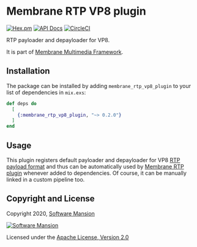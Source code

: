 # Membrane RTP VP8 plugin

[![Hex.pm](https://img.shields.io/hexpm/v/membrane_rtp_vp8_plugin.svg)](https://hex.pm/packages/membrane_rtp_vp8_plugin)
[![API Docs](https://img.shields.io/badge/api-docs-yellow.svg?style=flat)](https://hexdocs.pm/membrane_rtp_vp8_plugin/)
[![CircleCI](https://circleci.com/gh/membraneframework/membrane_rtp_vp8_plugin.svg?style=svg)](https://circleci.com/gh/membraneframework/membrane_rtp_vp8_plugin)

RTP payloader and depayloader for VP8.

It is part of [Membrane Multimedia Framework](https://membraneframework.org).

## Installation

The package can be installed by adding `membrane_rtp_vp8_plugin` to your list of dependencies in `mix.exs`:

```elixir
def deps do
  [
    {:membrane_rtp_vp8_plugin, "~> 0.2.0"}
  ]
end
```

## Usage

This plugin registers default payloader and depayloader for VP8 [RTP payload format](https://hexdocs.pm/membrane_rtp_format/Membrane.RTP.PayloadFormat.html)
and thus can be automatically used by [Membrane RTP plugin](https://hexdocs.pm/membrane_rtp_plugin) whenever added to dependencies.
Of course, it can be manually linked in a custom pipeline too.

## Copyright and License

Copyright 2020, [Software Mansion](https://swmansion.com/?utm_source=git&utm_medium=readme&utm_campaign=membrane_rtp_vp8_plugin)

[![Software Mansion](https://logo.swmansion.com/logo?color=white&variant=desktop&width=200&tag=membrane-github)](https://swmansion.com/?utm_source=git&utm_medium=readme&utm_campaign=membrane_rtp_vp8_plugin)

Licensed under the [Apache License, Version 2.0](LICENSE)
